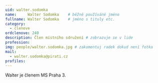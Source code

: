 ```yaml
---
uid: walter.sodomka
name:     Walter Sodomka  	# běžně používáné jméno
fullname: Walter Sodomka  	# jméno s tituly etc.
category:
  - clenove
ordclenove: 240
description: Člen místního sdružení # zobrazuje se v lide
profession: 
img: people/walter.sodomka.jpg # zakomentuj radek dokud není fotka
mail:
  - walter.sodomka@pirati.cz
profiles:
---
```


Walter je členem MS Praha 3.
